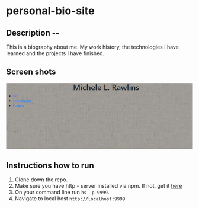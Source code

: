# personal-bio-site
## Description -- 
This is a biography about me.  My work history, the technologies I have learned and the projects I have finished.


## Screen shots
![Main Screen](./screenshots/bioss.png)


## Instructions how to run
1.  Clone down the repo.
2. Make sure you have http - server installed via npm.  If not, get it [here](https://www.npmjs.com/package/http-server)
3. On your command line run `hs -p 9999`.
4.  Navigate to local host `http://localhost:9999`
